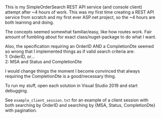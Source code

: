 This is my SimpleOrderSearch REST API service (and console client) attempt after ~4 hours of work. This was my first time creating a REST API service from scratch and my first ever ASP.net project, so the ~4 hours are both learning and doing.

The concepts seemed somewhat familiar/easy, like how routes work.  Fair amount of fumbling about for exact class/nuget-package to do what I want.

Also, the specification requiring an OrderID AND a CompletionDte seemed so
wrong that I implemented things as if valid search criteria are:  
    1: OrderID, or...  
    2: MSA and Status and CompletionDte

I would change things the moment I become convinced that always requiring the
CompletionDte is a good/necessary thing.

To run my stuff, open each solution in Visual Studio 2019 and start debugging.

See `example_client_session.txt` for an example of a client session with both
searching by OrderID and searching by {MSA, Status, CompletionDte} with
pagination.
